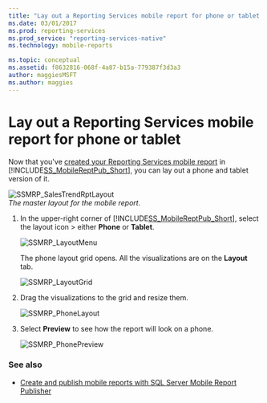 ```yaml
---
title: "Lay out a Reporting Services mobile report for phone or tablet | Microsoft Docs"
ms.date: 03/01/2017
ms.prod: reporting-services
ms.prod_service: "reporting-services-native"
ms.technology: mobile-reports

ms.topic: conceptual
ms.assetid: f8632816-068f-4a87-b15a-779387f3d3a3
author: maggiesMSFT
ms.author: maggies
---
```

# Lay out a Reporting Services mobile report for phone or tablet
Now that you've [created your Reporting Services mobile report](../../reporting-services/mobile-reports/create-a-reporting-services-mobile-report.md) in [!INCLUDE[SS_MobileReptPub_Short](../../includes/ss-mobilereptpub-long.md)], you can lay out a phone and tablet version of it.  
  
![SSMRP_SalesTrendRptLayout](../../reporting-services/mobile-reports/media/ssmrp-salestrendrptlayout.png)   
*The master layout for the mobile report.*  
  
1. In the upper-right corner of [!INCLUDE[SS_MobileReptPub_Short](../../includes/ss-mobilereptpub-short.md)], select the layout icon > either **Phone** or **Tablet**.  
  
   ![SSMRP_LayoutMenu](../../reporting-services/mobile-reports/media/ssmrp-layoutmenu.png)  
     
   The phone layout grid opens. All the visualizations are on the **Layout** tab.  
     
   ![SSMRP_LayoutGrid](../../reporting-services/mobile-reports/media/ssmrp-layoutgrid.png)  
     
2. Drag the visualizations to the grid and resize them.  
  
   ![SSMRP_PhoneLayout](../../reporting-services/mobile-reports/media/ssmrp-phonelayout.png)  
     
3. Select **Preview** to see how the report will look on a phone.  
  
   ![SSMRP_PhonePreview](../../reporting-services/mobile-reports/media/ssmrp-phonepreview.png)  
  
### See also  
- [Create and publish mobile reports with SQL Server Mobile Report Publisher](../../reporting-services/mobile-reports/create-mobile-reports-with-sql-server-mobile-report-publisher.md)  
  
  
